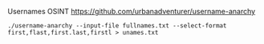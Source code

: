 
Usernames OSINT
https://github.com/urbanadventurer/username-anarchy
```
./username-anarchy --input-file fullnames.txt --select-format
first,flast,first.last,firstl > unames.txt
```


